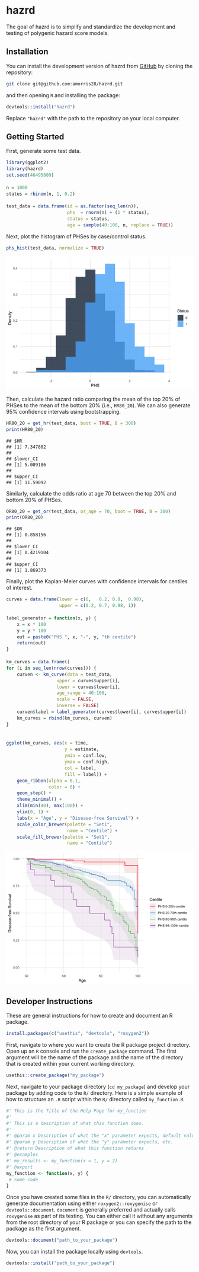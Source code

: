 hazrd
================

The goal of hazrd is to simplify and standardize the development and
testing of polygenic hazard score models.

## Installation

You can install the development version of hazrd from
[GitHub](https://github.com/) by cloning the repository:

``` bash
git clone git@github.com:amorris28/hazrd.git
```

and then opening `R` and installing the package:

``` r
devtools::install("hazrd")
```

Replace `"hazrd"` with the path to the repository on your local
computer.

## Getting Started

First, generate some test data.

``` r
library(ggplot2)
library(hazrd)
set.seed(46495809)

n = 1000
status = rbinom(n, 1, 0.2)

test_data = data.frame(id = as.factor(seq_len(n)),
                       phs  = rnorm(n) + (1 * status),
                       status = status,
                       age = sample(40:100, n, replace = TRUE))
```

Next, plot the histogram of PHSes by case/control status.

``` r
phs_hist(test_data, normalize = TRUE)
```

![](README_files/figure-gfm/phs_hist-1.png)<!-- -->

Then, calculate the hazard ratio comparing the mean of the top 20% of
PHSes to the mean of the bottom 20% (i.e., `HR80_20`). We can also
generate 95% confidence intervals using bootstrapping.

``` r
HR80_20 = get_hr(test_data, boot = TRUE, B = 300)
print(HR80_20)
```

    ## $HR
    ## [1] 7.347802
    ## 
    ## $lower_CI
    ## [1] 5.009186
    ## 
    ## $upper_CI
    ## [1] 11.59092

Similarly, calculate the odds ratio at age 70 between the top 20% and
bottom 20% of PHSes.

``` r
OR80_20 = get_or(test_data, or_age = 70, boot = TRUE, B = 300)
print(OR80_20)
```

    ## $OR
    ## [1] 0.858156
    ## 
    ## $lower_CI
    ## [1] 0.4219104
    ## 
    ## $upper_CI
    ## [1] 1.869373

Finally, plot the Kaplan-Meier curves with confidence intervals for
centiles of interest.

``` r
curves = data.frame(lower = c(0,   0.2, 0.8,  0.98),
                    upper = c(0.2, 0.7, 0.98, 1))

label_generator = function(x, y) {
    x = x * 100
    y = y * 100
    out = paste0("PHS ", x, "-", y, "th centile")
    return(out)
}

km_curves = data.frame()
for (i in seq_len(nrow(curves))) {
    curven <- km_curve(data = test_data, 
                   upper = curves$upper[i], 
                   lower = curves$lower[i], 
                   age_range = 40:100, 
                   scale = FALSE, 
                   inverse = FALSE)
    curven$label = label_generator(curves$lower[i], curves$upper[i])
    km_curves = rbind(km_curves, curven)
}


ggplot(km_curves, aes(x = time, 
                      y = estimate,
                      ymin = conf.low,
                      ymax = conf.high,
                      col = label,
                      fill = label)) +
    geom_ribbon(alpha = 0.1,
                color = 0) +
    geom_step() +
    theme_minimal() +
    xlim(min(40), max(100)) + 
    ylim(0, 1) +
    labs(x = "Age", y = "Disease-free Survival") +
    scale_color_brewer(palette = "Set1",
                       name = "Centile") +
    scale_fill_brewer(palette = "Set1",
                       name = "Centile")
```

![](README_files/figure-gfm/km_curve-1.png)<!-- -->

## Developer Instructions

These are general instructions for how to create and document an R
package.

``` r
install.packages(c("usethis", "devtools", "roxygen2"))
```

First, navigate to where you want to create the R package project
directory. Open up an `R` console and run the `create_package` command.
The first argument will be the name of the package and the name of the
directory that is created within your current working directory.

``` r
usethis::create_package("my_package")
```

Next, navigate to your package directory (`cd my_package`) and develop
your package by adding code to the `R/` directory. Here is a simple
example of how to structure an `.R` script within the `R/` directory
called `my_function.R`.

``` r
#' This is the Title of the Help Page for my_function
#'
#' This is a description of what this function does.
#'
#' @param x Description of what the "x" parameter expects, default value, whether it is optional
#' @param y Description of what the "y" parameter expects, etc.
#' @return Description of what this function returns
#' @examples
#' my_results <- my_function(x = 1, y = 2)
#' @export
my_function <- function(x, y) {
 # Some code
}
```

Once you have created some files in the `R/` directory, you can
automatically generate documentation using either `roxygen2::roxygenise`
or `devtools::document`. `document` is generally preferred and actually
calls `roxygenise` as part of its testing. You can either call it
without any arguments from the root directory of your R package or you
can specify the path to the package as the first argument.

``` r
devtools::document("path_to_your_package")
```

Now, you can install the package locally using `devtools`.

``` r
devtools::install("path_to_your_package")
```
